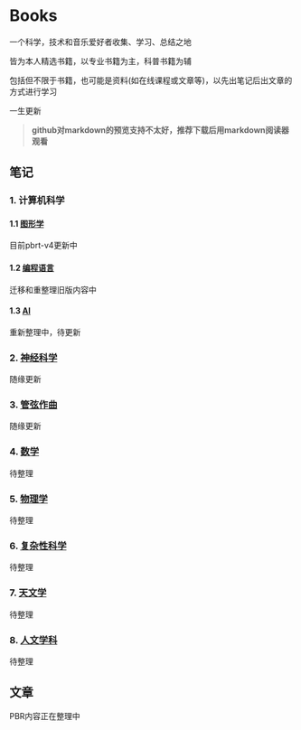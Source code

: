 # Books

一个科学，技术和音乐爱好者收集、学习、总结之地

皆为本人精选书籍，以专业书籍为主，科普书籍为辅

包括但不限于书籍，也可能是资料(如在线课程或文章等)，以先出笔记后出文章的方式进行学习

一生更新

> **github对markdown的预览支持不太好，推荐下载后用markdown阅读器观看**

## 笔记

### 1. 计算机科学

#### 1.1 [图形学](ComputerScience/graphics/readme.md)

目前pbrt-v4更新中

#### 1.2 [编程语言](ComputerScience/ProgrammingLanguage/readme.md)

迁移和重整理旧版内容中

#### 1.3 [AI](ComputerScience/AI/readme.md)

重新整理中，待更新

### 2. [神经科学](NeuroScience/readme.md)

随缘更新

### 3. [管弦作曲](OrchestralComposition/readme.md)

随缘更新

### 4. [数学](Math/readme.md)

待整理

### 5. [物理学](physics/readme.md)

待整理

### 6. [复杂性科学](Complexity/readme.md)

待整理

### 7. [天文学](Astronomy/readme.md)

待整理

### 8. [人文学科](Humanities/readme.md)

待整理

## 文章

PBR内容正在整理中
